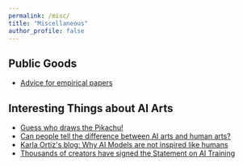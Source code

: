 ```yaml
---
permalink: /misc/
title: "Miscellaneous"
author_profile: false
---
```


## Public Goods

- [Advice for empirical papers](https://blogs.ubc.ca/khead/research/research-advice)

## Interesting Things about AI Arts

- [Guess who draws the Pikachu!](https://sijielin.github.io/files/what_is_sref.pdf)
- [Can people tell the difference between AI arts and human arts?](https://www.astralcodexten.com/p/how-did-you-do-on-the-ai-art-turing)
- [Karla Ortiz's blog: Why AI Models are not inspired like humans]([https://www.kortizblog.com](https://www.kortizblog.com/blog/why-ai-models-are-not-inspired-like-humans))
- [Thousands of creators have signed the Statement on AI Training](https://authorsguild.org/news/sign-the-statement-on-ai-training/)
